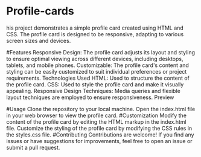 # Profile-cards
his project demonstrates a simple profile card created using HTML and CSS. The profile card is designed to be responsive, adapting to various screen sizes and devices.

#Features
Responsive Design: The profile card adjusts its layout and styling to ensure optimal viewing across different devices, including desktops, tablets, and mobile phones.
Customizable: The profile card's content and styling can be easily customized to suit individual preferences or project requirements.
Technologies Used
HTML: Used to structure the content of the profile card.
CSS: Used to style the profile card and make it visually appealing.
Responsive Design Techniques: Media queries and flexible layout techniques are employed to ensure responsiveness.
Preview

#Usage
Clone the repository to your local machine.
Open the index.html file in your web browser to view the profile card.
#Customization
Modify the content of the profile card by editing the HTML markup in the index.html file.
Customize the styling of the profile card by modifying the CSS rules in the styles.css file.
#Contributing
Contributions are welcome! If you find any issues or have suggestions for improvements, feel free to open an issue or submit a pull request.
